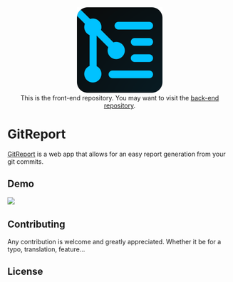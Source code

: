 <div align="center">
	<a href="https://git-report.com/"><img width="192" src="https://raw.githubusercontent.com/adrien-nf/git-report-web/master/public/logo192.png" alt="GitReport"></a>
	<br/>
This is the front-end repository. You may want to visit the <a href="https://github.com/nathangobinet/git-report-api">back-end repository</a>.
</div>

# GitReport

<a href="https://git-report.com/">GitReport</a> is a web app that allows for an easy report generation from your git commits.

## Demo

<img src="https://git-report.com/demo-bd290955.gif"/>

## Contributing

Any contribution is welcome and greatly appreciated. Whether it be for a typo, translation, feature... 

## License

